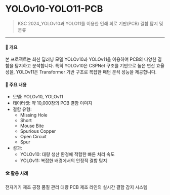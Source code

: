 # YOLOv10-YOLO11-PCB
> KSC 2024_YOLOv10과 YOLO11를 이용한 인쇄 회로 기판(PCB) 결함 탐지 및 분류
---
#### 📖 개요
본 프로젝트는 최신 딥러닝 모델 YOLOv10과 YOLOv11을 이용하여 PCB의 다양한 결함을 탐지하고 분석합니다. 특히 YOLOv10은 CSPNet 구조를 기반으로 높은 연산 효율성을, YOLOv11은 Transformer 기반 구조로 복잡한 패턴 분석 성능을 제공합니다.

#### 📌 주요 내용
- 모델: YOLOv10, YOLOv11
- 데이터셋: 약 10,000장의 PCB 결함 이미지
- 결함 유형:
  - Missing Hole
  - Short
  - Mouse Bite
  - Spurious Copper
  - Open Circuit
  - Spur
- 성과:
  - YOLOv10: 대량 생산 환경에 적합한 빠른 처리 속도
  - YOLOv11: 복잡한 배경에서의 안정적 결함 탐지
#### 🛠️ 활용 사례
전자기기 제조 공정 품질 관리
대량 PCB 제조 라인의 실시간 결함 감지 시스템
